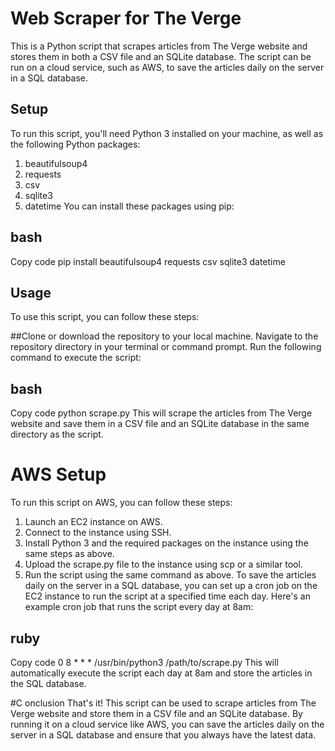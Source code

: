 # Web Scraper for The Verge
This is a Python script that scrapes articles from The Verge website and stores them in both a CSV file and an SQLite database. The script can be run on a cloud service, such as AWS, to save the articles daily on the server in a SQL database.

## Setup
To run this script, you'll need Python 3 installed on your machine, as well as the following Python packages:

1. beautifulsoup4
2. requests
3. csv
4. sqlite3
5. datetime
You can install these packages using pip:

## bash
Copy code
pip install beautifulsoup4 requests csv sqlite3 datetime


## Usage
To use this script, you can follow these steps:

##Clone or download the repository to your local machine.
Navigate to the repository directory in your terminal or command prompt.
Run the following command to execute the script: 

## bash
Copy code
python scrape.py
This will scrape the articles from The Verge website and save them in a CSV file and an SQLite database in the same directory as the script.

# AWS Setup
To run this script on AWS, you can follow these steps:

1. Launch an EC2 instance on AWS.
2. Connect to the instance using SSH.
3. Install Python 3 and the required packages on the instance using the same steps as above.
4. Upload the scrape.py file to the instance using scp or a similar tool.
5. Run the script using the same command as above.
To save the articles daily on the server in a SQL database, you can set up a cron job on the EC2 instance to run the script at a specified time each day. Here's an example cron job that runs the script every day at 8am:

## ruby
Copy code
0 8 * * * /usr/bin/python3 /path/to/scrape.py
This will automatically execute the script each day at 8am and store the articles in the SQL database.

#C onclusion
That's it! This script can be used to scrape articles from The Verge website and store them in a CSV file and an SQLite database. By running it on a cloud service like AWS, you can save the articles daily on the server in a SQL database and ensure that you always have the latest data.
